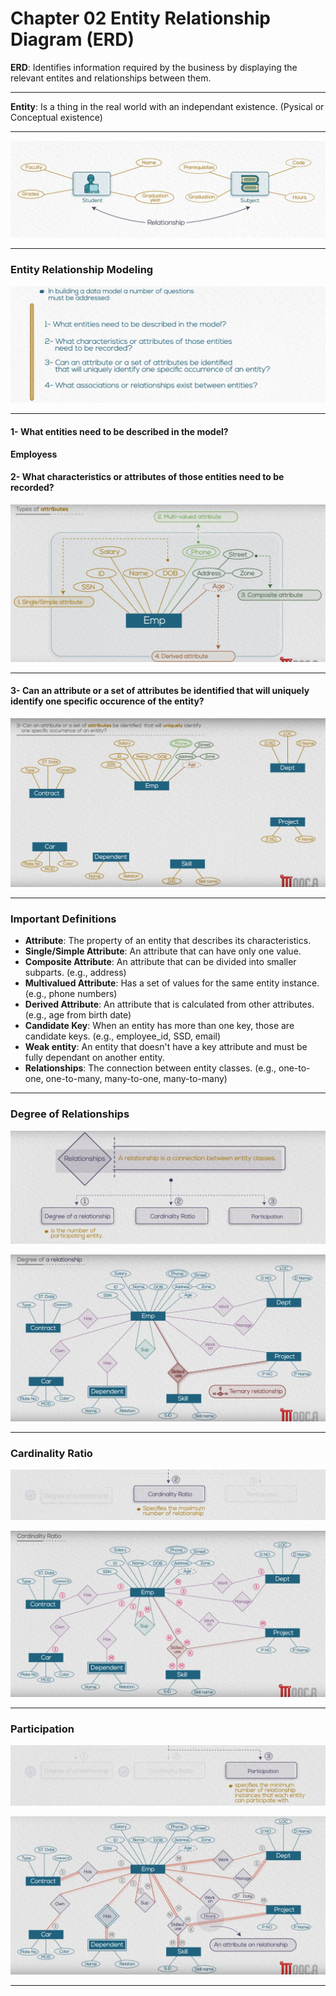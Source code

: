 # Chapter 02 Entity Relationship Diagram (ERD)

**ERD**: Identifies information required by the business by displaying the relevant entites and relationships between them.

---

**Entity**: Is a thing in the real world with an independant existence. (Pysical or Conceptual existence)

---

![Alt text](ScreenShots/19.png)

---

### Entity Relationship Modeling

![Alt text](ScreenShots/20.png)

---

#### 1- What entities need to be described in the model?

**Employess**

#### 2- What characteristics or attributes of those entities need to be recorded?

![Alt text](ScreenShots/21.png)

---

#### 3- Can an attribute or a set of attributes be identified that will uniquely identify one specific occurence of the entity?

![Alt text](ScreenShots/22.png)

---

### Important Definitions

- **Attribute**: The property of an entity that describes its characteristics.
- **Single/Simple Attribute**: An attribute that can have only one value.
- **Composite Attribute**: An attribute that can be divided into smaller subparts. (e.g., address)
- **Multivalued Attribute**: Has a set of values for the same entity instance. (e.g., phone numbers)
- **Derived Attribute**: An attribute that is calculated from other attributes. (e.g., age from birth date)
- **Candidate Key**: When an entity has more than one key, those are candidate keys. (e.g., employee_id, SSD, email)
- **Weak entity**: An entity that doesn't have a key attribute and must be fully dependant on another entity.
- **Relationships**: The connection between entity classes. (e.g., one-to-one, one-to-many, many-to-one, many-to-many)

---

### Degree of Relationships

![Alt text](ScreenShots/23.png)

![Alt text](ScreenShots/24.png)


---


### Cardinality Ratio

![Alt text](ScreenShots/25.png)

![Alt text](ScreenShots/26.png)


---


### Participation

![Alt text](ScreenShots/27.png)

![Alt text](ScreenShots/28.png)


---
